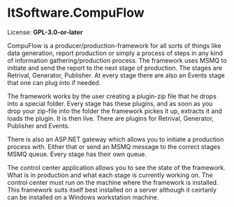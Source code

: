 # ItSoftware.CompuFlow
License: **GPL-3.0-or-later**  

CompuFlow is a producer/production-framework for all sorts of things like data generation, report production or simply 
a process of steps in any kind of information gathering/production process. The framework uses MSMQ to initiate 
and send the report to the next stage of production. The stages are Retrival, Generator, Publisher. At every stage 
there are also an Events stage that one can plug into if needed.

The framework works by the user creating a plugin-zip file that he drops into a special folder. Every stage has these 
plugins, and as soon as you drop your zip-file into the folder the framework pickes it up, extracts it and loads the 
plugin. It is then live. There are plugins for Retrival, Generator, Publisher and Events.

There is also an ASP.NET gateway which allows you to initiate a production process with. Either that or send an MSMQ 
message to the correct stages MSMQ queue. Every stage has their own queue.

The control center application allows you to see the state of the framework. What is in production and what each stage is 
currently working on. The control center must run on the machine where the framework is installed. This framework suits 
itself best installed on a server although it ceirtanly can be installed on a Windows workstation machine.
